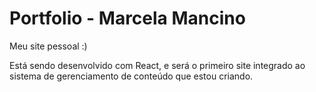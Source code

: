 # Portfolio - Marcela Mancino

Meu site pessoal :)

Está sendo desenvolvido com React, e será o primeiro site integrado ao sistema de gerenciamento de conteúdo que estou criando.
